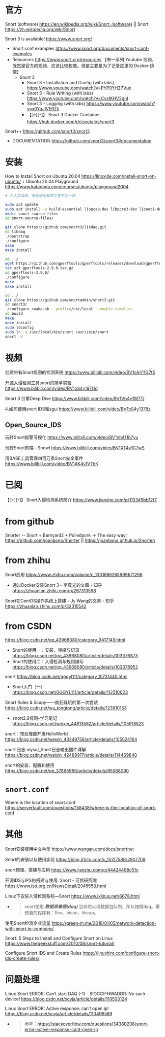 
# 官方

Snort (software) https://en.wikipedia.org/wiki/Snort_(software) || Snort https://zh.wikipedia.org/wiki/Snort

Snort 3 is available! https://www.snort.org/
- Snort.conf examples https://www.snort.org/documents/snort-conf-examples
- Resources https://www.snort.org/resources 【有一系列 Youtube 视频，既然是官方的视频，应该比较权威。但是主要是为了记录这里的 Docker 镜像】
  * Snort 3
    + Snort 3 - Installation and Config (with labs) https://www.youtube.com/watch?v=PYP0YH2PVuo
    + Snort 3 - Rule Writing (with labs) https://www.youtube.com/watch?v=CystKHV2gnI
    + Snort 3 - Logging (with labs) https://www.youtube.com/watch?v=x0YqJIV5RZk
    + 【[:star:][`*`]】 Snort 3 Docker Container https://hub.docker.com/r/ciscotalos/snort3

Snort++ https://github.com/snort3/snort3
- DOCUMENTATION https://github.com/snort3/snort3#documentation

# 安装

How to Install Snort on Ubuntu 20.04 https://linoxide.com/install-snort-on-ubuntu/ + Ubuntu 20.04 Playground https://www.katacoda.com/courses/ubuntu/playground2004
```sh
# 个人实战版，有些语句和原文里不太一样

sudo apt update
sudo apt install -y build-essential libpcap-dev libpcre3-dev libnet1-dev zlib1g-dev luajit hwloc libdnet-dev libdumbnet-dev bison flex liblzma-dev openssl libssl-dev pkg-config libhwloc-dev cmake cpputest libsqlite3-dev uuid-dev libcmocka-dev libnetfilter-queue-dev libmnl-dev autotools-dev libluajit-5.1-dev libunwind-dev
mkdir snort-source-files
cd snort-source-files/

git clone https://github.com/snort3/libdaq.git
cd libdaq
./bootstrap
./configure
make
make install

cd ../
wget https://github.com/gperftools/gperftools/releases/download/gperftools-2.9/gperftools-2.9.0.tar.gz
tar xzf gperftools-2.9.0.tar.gz 
cd gperftools-2.9.0/
./configure
make 
make install

cd ../
git clone https://github.com/snortadmin/snort3.git
cd snort3/
./configure_cmake.sh --prefix=/usr/local --enable-tcmalloc
cd build
make
make install
sudo ldconfig
sudo ln -s /usr/local/bin/snort /usr/sbin/snort
snort -V
```

# 视频

创建带有Snort规则的检测系统 https://www.bilibili.com/video/BV1cA411G7t5

开源入侵检测工具snort的简单实验 https://www.bilibili.com/video/BV1oS4y197Ud

Snort 3 引擎Deep Dive https://www.bilibili.com/video/BV1Vb4y1W7Tj

4.如何使用snort IDS和sgui https://www.bilibili.com/video/BV1bS4y1378z

## Open_Source_IDS

玩转Snort报警可视化 https://www.bilibili.com/video/BV1nh411b7yu

玩转Snort前端—Snowl https://www.bilibili.com/video/BV1XT4y1C7wS

用BASE工具管理四百万条Snort安全事件 https://www.bilibili.com/video/BV1AK4y1V7bK

# 已阅

【[:star:][`*`]】 Snort入侵检测系统简介 https://www.jianshu.com/p/113345bbf2f7

# from github

Snorter -- Snort + Barnyard2 + Pulledpork → The easy way! https://github.com/joanbono/Snorter || https://joanbono.github.io/Snorter/

# from zhihu

Snort应用 https://www.zhihu.com/column/c_1301896265999671296
- 通过Docker安装Snort 3 - 李晨光的文章 - 知乎 https://zhuanlan.zhihu.com/p/267313598

Snort在CentOS操作系统上搭建 - Jy Wang的文章 - 知乎 https://zhuanlan.zhihu.com/p/32315542

# from CSDN

https://blog.csdn.net/qq_43968080/category_9417149.html
- Snort的使用一：安装、嗅探与记录 https://blog.csdn.net/qq_43968080/article/details/103376873
- Snort的使用二：入侵检测与规则编写 https://blog.csdn.net/qq_43968080/article/details/103378952

snort https://blog.csdn.net/gggyl111/category_10731440.html
- Snort入门（一） https://blog.csdn.net/GGGYL111/article/details/112510623

Snort Rules & Scapy——疯狂踩坑的第一次尝试 https://blog.csdn.net/wu_tongtong/article/details/123610153
- snort2.9规则-学习笔记 https://blog.csdn.net/weixin_44813582/article/details/105918523

snort：预处理器开发HelloWorld https://blog.csdn.net/weixin_43249758/article/details/105524164

snort 日志 mysql_Snort日志输出插件详解 https://blog.csdn.net/weixin_42489917/article/details/114469840

snort的安装、配置和使用 https://blog.csdn.net/qq_37865996/article/details/85088090

# `snort.conf`

Where is the location of snort.conf https://serverfault.com/questions/158438/where-is-the-location-of-snort-conf

# 其他

Snort安装使用中文手册 https://www.wangan.com/docs/snortnet

Snort的安装以及使用实验 https://blog.51cto.com/u_15127588/2807708

snort原理、搭建与应用 https://www.jianshu.com/p/44424498c51c

开源IDS与IPS的搭建与使用: Snort - 可信研究院 https://www.istt.org.cn/NewsDetail/2045553.html

Linux下安装入侵检测系统—Snort https://www.lxlinux.net/6678.html
- > snort使用 ***数据采集器(daq)*** 监听防火墙数据包队列，所以按照daq。需预装的程序有：flex、bison、libcap。

使用Snort检测企业流量 https://green-m.me/2018/01/05/network-detection-with-snort-in-company/

Snort: 5 Steps to Install and Configure Snort on Linux https://www.thegeekstuff.com/2010/08/snort-tutorial/

Configure Snort IDS and Create Rules https://linuxhint.com/configure-snort-ids-create-rules/

# 问题处理

Linux Snort ERROR: Can‘t start DAQ (-1) - SIOCGIFHWADDR: No such device! https://blog.csdn.net/xcyja/article/details/110503124

Linux Snort ERROR: Active response: can‘t open ip! https://blog.csdn.net/xcyja/article/details/110498589
- > 参考：https://stackoverflow.com/questions/34380208/snort-error-active-response-cant-open-ip
